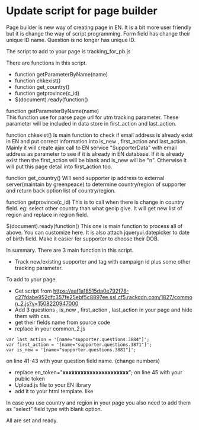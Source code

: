 # Update script for page builder
Page builder is new way of creating page in EN. It is a bit more user friendly but it is change the way of script programming. Form field has change their unique ID name. Question is no longer has unique ID. 

The script to add to your page is tracking_for_pb.js

There are functions in this script. 
- function getParameterByName(name) 
- function chkexist()
- function get_country()
- function getprovince(c_id)
- $(document).ready(function() 

function getParameterByName(name)  
This function use for parse page url for utm tracking parameter. These parameter will be included in data store in  first_action and last_action. 

function chkexist()
Is main function to check if email address is already exist in EN and put correct information into is_new , first_action and last_action. Mainly it will create ajax call to EN service "SupporterData" with email address as parameter to see if it is already in EN database. If it is already exist then the first_action will be blank and is_new will be "n". Otherwise it will put this page detail into first_action too. 

function get_country()
Will send supporter ip address to external server(maintain by greenpeace) to determine country/region of supporter and return back option list of country/region. 

function getprovince(c_id)
This is to call when there is change in country field. eg: select other country than what geoip give. It will get new list of region and replace in region field. 

$(document).ready(function()
This one is main function to process all of above. You can customize here. It is also attach jqueryui.datepicker to date of birth field. Make it easier for supporter to choose their DOB. 

In summary. There are 3 main function in this script. 
- Track new/existing supporter and tag with campaign id plus some other tracking parameter. 

To add to your page. 
- Get script from
https://aaf1a18515da0e792f78-c27fdabe952dfc357fe25ebf5c8897ee.ssl.cf5.rackcdn.com/1827/common_2.js?v=1508220947000
- Add 3 questions , is_new , first_action , last_action in your page and hide them with css. 
- get their fields name from source code
- replace in your common_2.js
```
var last_action = '[name="supporter.questions.3884"]';
var first_action = '[name="supporter.questions.3871"]';
var is_new = '[name="supporter.questions.3881"]';
```
on line 41-43 with your question field name. (change numbers)
- replace en_token="**xxxxxxxxxxxxxxxxxxxxxx**"; on line 45 with your public token
- Upload js file to your EN library
- add it to your html template. like  <script src="//aaf1a18515da0e792f78-c27fdabe952dfc357fe25ebf5c8897ee.ssl.cf5.rackcdn.com/1827/common_2.js?v=1508220947000"></script>

In case you use country and region in your page you also need to add them as "select" field type with blank option. 

All are set and ready.
